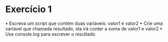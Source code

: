# Exercício 1

• Escreva um script que contém duas variáveis: valor1 e valor2
• Crie uma variável que chamada resultado, ela irá conter a soma de valor1 e valor2
• Use console.log para escrever o resultado